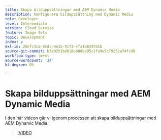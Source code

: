 ```yaml
---
title: Skapa bilduppsättningar med AEM Dynamic Media
description: Konfigurera bilduppsättning med Dynamic Media
role: Developer
level: Intermediate
version: Cloud Service
feature: Image Sets
topic: Development
index: y
exl-id: 2defc3ca-0cdc-4e12-9c73-4fa1a6347b1b
source-git-commit: b3e9251bdb18a008be95c1fa9e5c79252a74fc98
workflow-type: tm+mt
source-wordcount: '34'
ht-degree: 0%

---
```


# Skapa bilduppsättningar med AEM Dynamic Media

I den här videon går vi igenom processen att skapa bilduppsättningar med AEM Dynamic Media.

>[!VIDEO](https://video.tv.adobe.com/v/335581?quality=12&learn=on)
